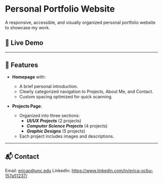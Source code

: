 # Personal Portfolio Website

A responsive, accessible, and visually organized personal portfolio website to showcase my work.

## 🔗 Live Demo

<!-- Add deployed site link here -->

---

## 📁 Features

- **Homepage** with:
  - A brief personal introduction.
  - Clearly categorized navigation to Projects, About Me, and Contact.
  - Custom spacing optimized for quick scanning.
  
- **Projects Page**:
  - Organized into three sections:
    - ***UI/UX Projects*** (2 projects)
    - ***Computer Science Projects*** (4 projects)
    - ***Graphic Designs*** (5 projects)
  - Each project includes images and descriptions.

---

## 📬 Contact

Email: ericao@unc.edu
LinkedIn: https://www.linkedin.com/in/erica-ocbu-157a51237/